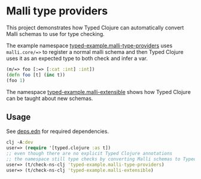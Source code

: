 # Malli type providers

This project demonstrates how Typed Clojure can automatically convert Malli schemas to use for type checking.

The example namespace [typed-example.malli-type-providers](src/typed_example/malli_type_providers.clj)
uses `malli.core/=>` to register a normal malli schema and then Typed Clojure uses it as an expected type to both
check and infer a var.

```clojure
(m/=> foo [:=> [:cat :int] :int])
(defn foo [t] (inc t))
(foo 1)
```

The namespace [typed-example.malli-extensible](src/typed_example/malli_extensible.cljc) shows how
Typed Clojure can be taught about new schemas.

## Usage

See [deps.edn](deps.edn) for required dependencies.

```clojure
clj -A:dev
user=> (require '[typed.clojure :as t])
;; even though there are no explicit Typed Clojure annotations
;; the namespace still type checks by converting Malli schemas to Typed Clojure types.
user=> (t/check-ns-clj 'typed-example.malli-type-providers)
user=> (t/check-ns-clj 'typed-example.malli-extensible)
```
